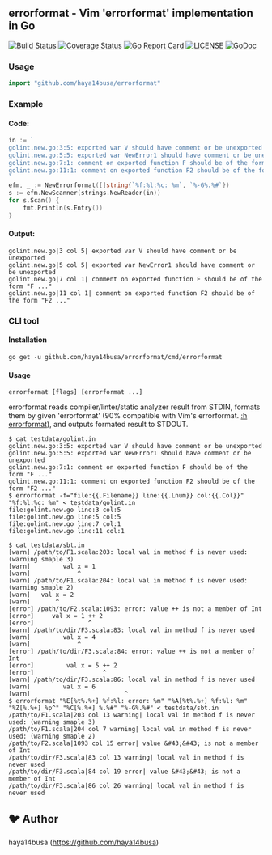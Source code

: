 ## errorformat - Vim 'errorformat' implementation in Go

[![Build Status](https://travis-ci.org/haya14busa/errorformat.svg?branch=master)](https://travis-ci.org/haya14busa/errorformat)
[![Coverage Status](https://coveralls.io/repos/github/haya14busa/errorformat/badge.svg?branch=master)](https://coveralls.io/github/haya14busa/errorformat?branch=master)
[![Go Report Card](https://goreportcard.com/badge/github.com/haya14busa/errorformat)](https://goreportcard.com/report/github.com/haya14busa/errorformat)
[![LICENSE](https://img.shields.io/badge/license-MIT-blue.svg)](LICENSE)
[![GoDoc](https://godoc.org/github.com/haya14busa/errorformat?status.svg)](https://godoc.org/github.com/haya14busa/errorformat)

### Usage

```go
import "github.com/haya14busa/errorformat"
```

### Example 

#### Code:

```go
in := `
golint.new.go:3:5: exported var V should have comment or be unexported
golint.new.go:5:5: exported var NewError1 should have comment or be unexported
golint.new.go:7:1: comment on exported function F should be of the form "F ..."
golint.new.go:11:1: comment on exported function F2 should be of the form "F2 ..."
`
efm, _ := NewErrorformat([]string{`%f:%l:%c: %m`, `%-G%.%#`})
s := efm.NewScanner(strings.NewReader(in))
for s.Scan() {
    fmt.Println(s.Entry())
}
```

#### Output:

```
golint.new.go|3 col 5| exported var V should have comment or be unexported
golint.new.go|5 col 5| exported var NewError1 should have comment or be unexported
golint.new.go|7 col 1| comment on exported function F should be of the form "F ..."
golint.new.go|11 col 1| comment on exported function F2 should be of the form "F2 ..."
```

### CLI tool

#### Installation

```
go get -u github.com/haya14busa/errorformat/cmd/errorformat
```

#### Usage

```
errorformat [flags] [errorformat ...]
```

errorformat reads compiler/linter/static analyzer result from STDIN, formats
them by given 'errorformat' (90% compatible with Vim's errorformat.
[:h errorformat](http://vimdoc.sourceforge.net/htmldoc/quickfix.html#errorformat)), and outputs formated result to STDOUT.

```
$ cat testdata/golint.in
golint.new.go:3:5: exported var V should have comment or be unexported
golint.new.go:5:5: exported var NewError1 should have comment or be unexported
golint.new.go:7:1: comment on exported function F should be of the form "F ..."
golint.new.go:11:1: comment on exported function F2 should be of the form "F2 ..."
$ errorformat -f="file:{{.Filename}} line:{{.Lnum}} col:{{.Col}}" "%f:%l:%c: %m" < testdata/golint.in
file:golint.new.go line:3 col:5
file:golint.new.go line:5 col:5
file:golint.new.go line:7 col:1
file:golint.new.go line:11 col:1
```

```
$ cat testdata/sbt.in
[warn] /path/to/F1.scala:203: local val in method f is never used: (warning smaple 3)
[warn]         val x = 1
[warn]             ^
[warn] /path/to/F1.scala:204: local val in method f is never used: (warning smaple 2)
[warn]   val x = 2
[warn]       ^
[error] /path/to/F2.scala:1093: error: value ++ is not a member of Int
[error]     val x = 1 ++ 2
[error]               ^
[warn] /path/to/dir/F3.scala:83: local val in method f is never used
[warn]         val x = 4
[warn]             ^
[error] /path/to/dir/F3.scala:84: error: value ++ is not a member of Int
[error]         val x = 5 ++ 2
[error]                   ^
[warn] /path/to/dir/F3.scala:86: local val in method f is never used
[warn]         val x = 6
[warn]                          ^
$ errorformat "%E[%t%.%+] %f:%l: error: %m" "%A[%t%.%+] %f:%l: %m" "%Z[%.%+] %p^" "%C[%.%+] %.%#" "%-G%.%#" < testdata/sbt.in
/path/to/F1.scala|203 col 13 warning| local val in method f is never used: (warning smaple 3)
/path/to/F1.scala|204 col 7 warning| local val in method f is never used: (warning smaple 2)
/path/to/F2.scala|1093 col 15 error| value &#43;&#43; is not a member of Int
/path/to/dir/F3.scala|83 col 13 warning| local val in method f is never used
/path/to/dir/F3.scala|84 col 19 error| value &#43;&#43; is not a member of Int
/path/to/dir/F3.scala|86 col 26 warning| local val in method f is never used
```

## :bird: Author
haya14busa (https://github.com/haya14busa)
